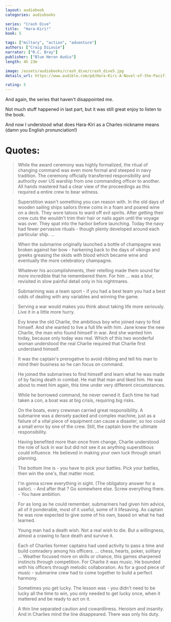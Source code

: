 ```yaml
---
layout: audiobook
categories: audiobooks

series: "Crash Dive"
title:  "Hara-Kiri!"
book: 5

tags: ["miltary", "action", "adventure"]
authors: ["Craig DiLouie"]
narrator: ["R.C. Bray"]
publisher: ["Blue Heron Audio"]
length: 4h 23m

image: /assets/audiobooks/crash_dive/crash_dive5.jpg
details_url: https://www.audible.com/pd/Hara-Kiri-A-Novel-of-the-Pacific-War-Audiobook/B07DVTNSQV

rating: 5
---
```


And again, the series that haven't disappointed me.

Not much stuff happened in last part, but it was still great enjoy to listen to the book.

And now I understood what does Hara-Kiri as a Charles nickname means (damn you English pronunciation!)

# Quotes:

> While the award ceremony was highly formalized, the ritual of changing command was even more formal and steeped in navy tradition. The ceremony officially transferred responsibility and authority over US warship from one commanding officer to another. All hands mastered had a clear view of the proceedings as this required a entire crew to bear witness.  

> Superstition wasn't something you can reason with. In the old days of wooden sailing ships sailors threw coins in a foam and poared wine on a deck. They wore tatoos to ward off evil spirits. After getting their crew cuts the wouldn't trim their hair or nails again until the voyage was over. They spat into the harbor before launching. Today the navy had fewer pervasive rituals - though plenty developed around each particular ship. ...

> When the submarine originally launched a bottle of champagne was broken against her bow - harkening back to the days of vikings and greeks 
greasing the skids with blood which became wine and eventually the more celebratory champagne. 

> Whatever his accomplishments, their retelling made them sound far more incredible that he remembered them. For him ... was a blur, revisited in slow painful detail only in his nightmares.

> Submarining was a team sport - if you had a best team you had a best odds of dealing with any variables and winning the game. 

> Serving a war would makes you think about taking life more seriously. Live it in a little more hurry.

> Evy knew the old Charlie, the ambitious boy who joined navy to find himself. And she wanted to live a full life with him. Jane knew the new Charlie, the man who found himself in war. And she wanted him today, because only today was real. Which of this two wonderful woman understood the real Charlie required that Charlie first understand himself. 

> It was the captain's prerogative to avoid ribbing and tell his man to mind their business so he can focus on command. 

> He joined the submarines to find himself and learn what he was made of by facing death in combat. He mat that man and liked him. He was about to meet him again, this time under very different circumstances.

> While he borrowed command, he never owned it. Each time he had taken a con, a boat was at big crisis, requiring big risks.

> On the boats, every crewman carried  great responsibility. A submarine was a densely packed and complex machine, just as a failure of a vital piece of equipment can cause a disaster, so too could a small error by one of the crew.  Still, the captain bore the ultimate responsibility.

> Having benefited more than once from change, Charlie understood the role of luck in war but did not see it as anything superstitious could influence. He believed in making your own luck through smart planning. 

> The bottom line is - you have to pick your battles. Pick your battles, then win the one's, that matter most.

> I'm gonna screw everything in sight. (The obligatory answer for a sailor). - And after that ? Go somewhere else. Screw everything there. -  You have ambition.

> For as long as he could remember, submariners had given him advice, all of it ponderable, most of it useful, some of it lifesaving. As captain he was now expected to give some of his own, based on what he had learned.

> Young man had a death wish. Not a real wish to die. But a willingness, almost a crawing to face death and survive it. 

> Each of Charlies former captains had used activity to pass a time and build comradery among his officers. ... chess, hearts, poker, solitary ... Weather focused more on skills or chance, this games sharpened instincts through competition. For Charlie it was music. He bounded with his officers through melodic collaboration. As for a good piece of music - submarine crew had to come together to build a perfect harmony. 

> Sometimes you get lucky. The lesson was - you didn't need to be lucky all the time to win, you only needed to get lucky once, when it mattered and be ready to act on it.

> A thin line separated caution and cowardliness. Heroism and insanity. And in Charlies mind the line disappeared. There was only his duty.